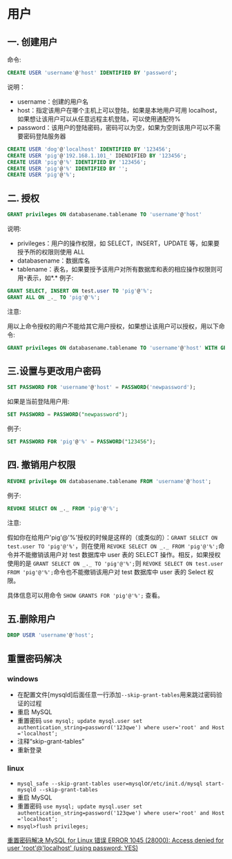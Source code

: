 # 用户

## 一. 创建用户

命令:

```sql
CREATE USER 'username'@'host' IDENTIFIED BY 'password';
```

说明：

- username：创建的用户名
- host：指定该用户在哪个主机上可以登陆，如果是本地用户可用 localhost，如果想让该用户可以从任意远程主机登陆，可以使用通配符%
- password：该用户的登陆密码，密码可以为空，如果为空则该用户可以不需要密码登陆服务器

```sql
CREATE USER 'dog'@'localhost' IDENTIFIED BY '123456';
CREATE USER 'pig'@'192.168.1.101_' IDENDIFIED BY '123456';
CREATE USER 'pig'@'%' IDENTIFIED BY '123456';
CREATE USER 'pig'@'%' IDENTIFIED BY '';
CREATE USER 'pig'@'%';
```

## 二. 授权

```sql
GRANT privileges ON databasename.tablename TO 'username'@'host'
```

说明:

- privileges：用户的操作权限，如 SELECT，INSERT，UPDATE 等，如果要授予所的权限则使用 ALL
- databasename：数据库名
- tablename：表名，如果要授予该用户对所有数据库和表的相应操作权限则可用`*`表示，如\*.\* 例子:

```sql
GRANT SELECT, INSERT ON test.user TO 'pig'@'%';
GRANT ALL ON _._ TO 'pig'@'%';
```

注意:

用以上命令授权的用户不能给其它用户授权，如果想让该用户可以授权，用以下命令:

```sql
GRANT privileges ON databasename.tablename TO 'username'@'host' WITH GRANT OPTION;
```

## 三.设置与更改用户密码

```sql
SET PASSWORD FOR 'username'@'host' = PASSWORD('newpassword');
```

如果是当前登陆用户用:

```sql
SET PASSWORD = PASSWORD("newpassword");
```

例子:

```sql
SET PASSWORD FOR 'pig'@'%' = PASSWORD("123456");
```

## 四. 撤销用户权限

```sql
REVOKE privilege ON databasename.tablename FROM 'username'@'host';
```

例子:

```sql
REVOKE SELECT ON _._ FROM 'pig'@'%';
```

注意:

假如你在给用户'pig'@'%'授权的时候是这样的（或类似的）：`GRANT SELECT ON test.user TO 'pig'@'%'`，则在使用 `REVOKE SELECT ON _._ FROM 'pig'@'%';`命令并不能撤销该用户对 test 数据库中 user 表的 SELECT 操作。相反，如果授权使用的是 `GRANT SELECT ON _._ TO 'pig'@'%';`则 `REVOKE SELECT ON test.user FROM 'pig'@'%';`命令也不能撤销该用户对 test 数据库中 user 表的 Select 权限。

具体信息可以用命令 `SHOW GRANTS FOR 'pig'@'%';` 查看。

## 五.删除用户

```sql
DROP USER 'username'@'host';
```

## 重置密码解决

### windows

- 在配置文件[mysqld]后面任意一行添加`--skip-grant-tables`用来跳过密码验证的过程
- 重启 MySQL
- 重置密码 `use mysql; update mysql.user set authentication_string=password('123qwe') where user='root' and Host ='localhost‘;`
- 注释“skip-grant-tables”
- 重新登录

### linux

- `mysql_safe --skip-grant-tables user=mysql`or`/etc/init.d/mysql start-mysqld --skip-grant-tables`
- 重启 MySQL
- 重置密码 `use mysql; update mysql.user set authentication_string=password('123qwe') where user='root' and Host ='localhost‘;`
- `msyql>flush privileges;`

[重置密码解决 MySQL for Linux 错误 ERROR 1045 (28000): Access denied for user 'root'@'localhost' (using password: YES)](https://www.cnblogs.com/gumuzi/p/5711495.html)
